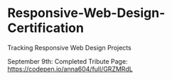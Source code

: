 # Responsive-Web-Design-Certification
Tracking Responsive Web Design Projects

September 9th: 
Completed Tribute Page:
https://codepen.io/anna604/full/GRZMRdL
